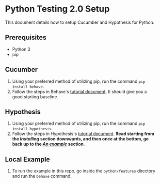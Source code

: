 # Python Testing 2.0 Setup

This document details how to setup Cucumber and Hypothesis for Python.

## Prerequisites
- Python 3
- pip

## Cucumber

1.  Using your preferred method of utilizing pip, run the command `pip install behave`.
2.  Follow the steps in Behave's [tutorial document](https://behave.readthedocs.io/en/stable/tutorial.html). It should give you a good starting baseline.

## Hypothesis

1.  Using your preferred method of utilizing pip, run the command `pip install hypothesis`.
2.  Follow the steps in Hypothesis's [tutorial document](https://hypothesis.readthedocs.io/en/latest/quickstart.html#installing). **Read starting from the *Installing* section downwards, and then once at the bottom, go back up to the [*An example*](https://hypothesis.readthedocs.io/en/latest/quickstart.html#an-example) section.**

## Local Example

1.  To run the example in this repo, go inside the `python/features` directory and run the `behave` command.